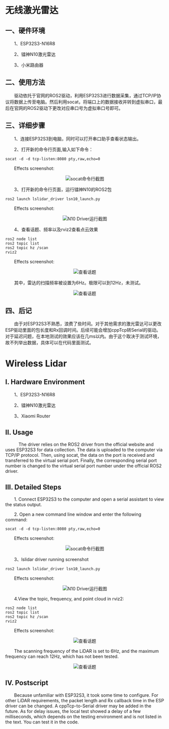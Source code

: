 # 无线激光雷达

## 一、硬件环境

&emsp;&emsp;1、ESP32S3-N16R8

&emsp;&emsp;2、镭神N10激光雷达

&emsp;&emsp;3、小米路由器

## 二、使用方法

&emsp;&emsp;驱动依托于官网的ROS2驱动，利用ESP32S3进行数据采集，通过TCP/IP协议将数据上传至电脑。然后利用socat，将端口上的数据接收并转到虚拟串口，最后在官网的ROS2驱动下更改对应串口号为虚拟串口号即可。

## 三、详细步骤
    
&emsp;&emsp;1、连接ESP32S3到电脑，同时可以打开串口助手查看状态输出。

&emsp;&emsp;2、打开新的命令行页面,输入如下命令：

    socat -d -d tcp-listen:8080 pty,raw,echo=0

&emsp;&emsp;Effects screenshot:

<center>

![socat命令行截图](./img/socat_pic.png "socat输入命令实际效果")

</center>

&emsp;&emsp;3、打开新的命令行页面，运行镭神N10的ROS2包

    ros2 launch lslidar_driver lsn10_launch.py

&emsp;&emsp;Effects screenshot:

<center>

![N10 Driver运行截图](./img/run%20N10.png "N10 Driver运行截图")

</center>

&emsp;&emsp;4、查看话题、频率以及rviz2查看点云效果

    ros2 node list
    ros2 topic list
    ros2 topic hz /scan
    rviz2

&emsp;&emsp;Effects screenshot:

<center>

![查看话题](./img/频率.png "查看话题")

</center>

&emsp;&emsp;其中，雷达的扫描频率被设置为6Hz。极限可以到12Hz，未测试。

<center>

![查看话题](./img/rviz2.png "查看话题")

</center>

## 四、后记

&emsp;&emsp;由于对ESP32S3不熟悉，浪费了些时间。对于其他需求的激光雷达可以更改ESP驱动里面的包长度和Rx回调时间。后续可能会增加cppTcp转Serial的驱动。对于延迟问题，在本地测试的效果应该在几ms以内。由于这个取决于测试环境，故不列举出数据，具体可以在代码里面测试。

# Wireless Lidar

## I. Hardware Environment

&emsp;&emsp;1、ESP32S3-N16R8

&emsp;&emsp;2、镭神N10激光雷达

&emsp;&emsp;3、Xiaomi Router

## II. Usage

&emsp;&emsp; The driver relies on the ROS2 driver from the official website and uses ESP32S3 for data collection. The data is uploaded to the computer via TCP/IP protocol. Then, using socat, the data on the port is received and transferred to the virtual serial port. Finally, the corresponding serial port number is changed to the virtual serial port number under the official ROS2 driver.

## III. Detailed Steps
    
&emsp;&emsp;1. Connect ESP32S3 to the computer and open a serial assistant to view the status output.

&emsp;&emsp;2. Open a new command line window and enter the following command:

    socat -d -d tcp-listen:8080 pty,raw,echo=0

&emsp;&emsp;Effects screenshot:

<center>

![socat命令行截图](./img/socat_pic.png "socat输入命令实际效果")

</center>

&emsp;&emsp;3、lslidar driver running screenshot

    ros2 launch lslidar_driver lsn10_launch.py

&emsp;&emsp;Effects screenshot:

<center>

![N10 Driver运行截图](./img/run%20N10.png "N10 Driver运行截图")

</center>

&emsp;&emsp;4.View the topic, frequency, and point cloud in rviz2:

    ros2 node list
    ros2 topic list
    ros2 topic hz /scan
    rviz2

&emsp;&emsp;Effects screenshot:

<center>

![查看话题](./img/频率.png "查看话题")

</center>

&emsp;&emsp;The scanning frequency of the LiDAR is set to 6Hz, and the maximum frequency can reach 12Hz, which has not been tested.

<center>

![查看话题](./img/rviz2.png "查看话题")

</center>

## IV. Postscript

&emsp;&emsp;Because unfamiliar with ESP32S3, it took some time to configure. For other LiDAR requirements, the packet length and Rx callback time in the ESP driver can be changed. A cppTcp-to-Serial driver may be added in the future. As for delay issues, the local test showed a delay of a few milliseconds, which depends on the testing environment and is not listed in the text. You can test it in the code.